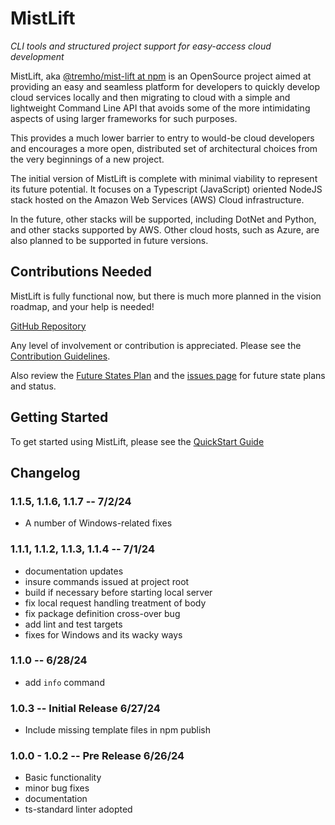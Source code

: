 
# MistLift

_CLI tools and structured project support for easy-access cloud development_

MistLift, aka [@tremho/mist-lift at npm](https://www.npmjs.com/package/@tremho/mist-lift) is an OpenSource project aimed at providing an easy and seamless platform for developers
to quickly develop cloud services locally and then migrating to cloud with a simple and
lightweight Command Line API that avoids some of the more intimidating aspects of 
using larger frameworks for such purposes.

This provides a much lower barrier to entry to would-be cloud developers
and encourages a more open, distributed set of architectural choices from the 
very beginnings of a new project.

The initial version of MistLift is complete with minimal viability 
to represent its future potential.  It focuses on a Typescript (JavaScript) oriented
NodeJS stack hosted on the Amazon Web Services (AWS) Cloud infrastructure.

In the future, other stacks will be supported, including DotNet and Python, and
other stacks supported by AWS.
Other cloud hosts, such as Azure, are also planned to be supported in future versions.

## Contributions Needed

MistLift is fully functional now, but there is much more planned in the
vision roadmap, and your help is needed!

[GitHub Repository](https://github.com/tremho/MistLift)

Any level of involvement or contribution is appreciated.  Please see
the [Contribution Guidelines](https://github.com/tremho/MistLift/blob/main/CONTRIBUTING.md).

Also review the [Future States Plan](https://github.com/tremho/MistLift/blob/main/doc/Future%20State%20Planning.md)
and the [issues page](https://github.com/tremho/MistLift/issues) for future state plans and status. 

## Getting Started

To get started using MistLift, please see the [QuickStart Guide](https://github.com/tremho/MistLift/blob/main/doc/MistLift%20Quick%20Start.md)


## Changelog

### 1.1.5, 1.1.6, 1.1.7 -- 7/2/24

- A number of Windows-related fixes 

### 1.1.1, 1.1.2, 1.1.3, 1.1.4 -- 7/1/24

- documentation updates
- insure commands issued at project root
- build if necessary before starting local server
- fix local request handling treatment of body
- fix package definition cross-over bug
- add lint and test targets
- fixes for Windows and its wacky ways

### 1.1.0 -- 6/28/24
- add `info` command

### 1.0.3 -- Initial Release 6/27/24
- Include missing template files in npm publish

### 1.0.0 - 1.0.2 -- Pre Release 6/26/24
- Basic functionality
- minor bug fixes
- documentation
- ts-standard linter adopted



